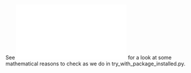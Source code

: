 See [![Example_Code](Example_Code.pdf)](Example_Code.pdf) for a look at some mathematical reasons to check as we do in try_with_package_installed.py.